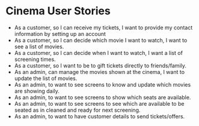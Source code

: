 # Cinema User Stories

- As a customer, so I can receive my tickets, I want to provide my contact information by setting up an account
- As a customer, so I can decide which movie I want to watch, I want to see a list of movies.
- As a customer, so I can decide when I want to watch, I want a list of screening times.
- As a customer, so I want to be to gift tickets directly to friends/family.
- As an admin, can manage the movies shown at the cinema, I want to update the list of movies.
- As an admin, to want to see screens to know and update which movies are showing daily.
- As an admin, to  want to see screens to show which seats are available.
- As an admin, to want to see screens to see which are available to be seated as in cleaned and ready for next screening.
- As an admin, to want to have customer details to send tickets/offers.

